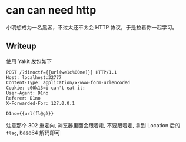 # can can need http

小明想成为一名黑客，不过太还不太会 HTTP 协议，于是拉着你一起学习。

## Writeup

使用 Yakit 发包如下

```http
POST /?dinoctf={{url(we1c%00me)}} HTTP/1.1
Host: localhost:32777
Content-Type: application/x-www-form-urlencoded
Cookie: c00k13=i can't eat it;
User-Agent: D1no
Referer: D1no
X-Forwarded-For: 127.0.0.1

D1no={{url(fl@g)}}
```

注意那个 302 重定向, 浏览器里面会跟着走, 不要跟着走, 拿到 Location 后的 `flag`, base64 解码即可